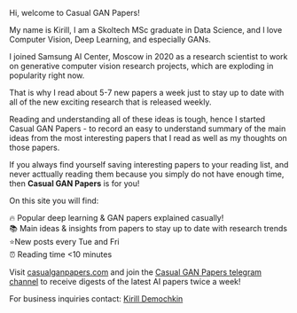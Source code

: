 Hi, welcome to Casual GAN Papers!

My name is Kirill, I am a Skoltech MSc graduate in Data Science, and I love Computer Vision, Deep Learning, and especially GANs.

I joined Samsung AI Center, Moscow in 2020 as a research scientist to work on generative computer vision research projects, which are exploding in popularity right now.

That is why I read about 5-7 new papers a week just to stay up to date with all of the new exciting research that is released weekly. 

Reading and understanding all of these ideas is tough, hence I started Casual GAN Papers - to record an easy to understand summary of the main ideas from the most interesting papers that I read as well as my thoughts on those papers.

If you always find yourself saving interesting papers to your reading list, and never acttually reading them because you simply do not have enough time, then **Casual GAN Papers** is for you!

On this site you will find:

🔥 Popular deep learning & GAN papers explained casually!  
📚 Main ideas & insights from papers to stay up to date with research trends  
⭐️New posts every Tue and Fri  
⏰ Reading time <10 minutes  

Visit [casualganpapers.com](https://www.casualganpapers.com)
and join the [Casual GAN Papers telegram channel](https://t.me/joinchat/KeutnzlvetRkZGZi)
to receive digests of the latest AI papers twice a week!

For business inquiries contact: [Kirill Demochkin](mailto:kdemochkin@gmail.com)
